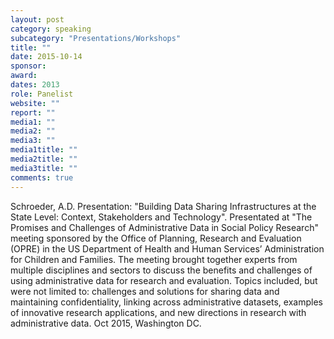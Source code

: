 ```yaml
---
layout: post
category: speaking
subcategory: "Presentations/Workshops"
title: ""
date: 2015-10-14
sponsor:
award:
dates: 2013
role: Panelist
website: ""
report: ""
media1: ""
media2: ""
media3: ""
media1title: ""
media2title: ""
media3title: ""
comments: true
---
```


Schroeder, A.D. Presentation: "Building Data Sharing Infrastructures at the State Level: Context, Stakeholders and Technology". Presentated at "The Promises and Challenges of Administrative Data in Social Policy Research" meeting sponsored by the Office of Planning, Research and Evaluation (OPRE) in the US Department of Health and Human Services’ Administration for Children and Families. The meeting brought together experts from multiple disciplines and sectors to discuss the benefits and challenges of using administrative data for research and evaluation. Topics included, but were not limited to: challenges and solutions for sharing data and maintaining confidentiality, linking across administrative datasets, examples of innovative research applications, and new directions in research with administrative data. Oct 2015, Washington DC.
